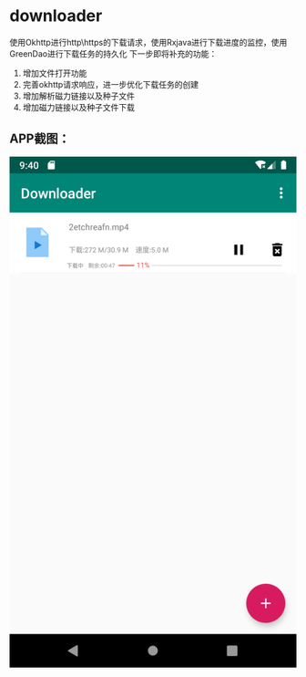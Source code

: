 # downloader

使用Okhttp进行http\https的下载请求，使用Rxjava进行下载进度的监控，使用GreenDao进行下载任务的持久化
下一步即将补充的功能：
1. 增加文件打开功能
2. 完善okhttp请求响应，进一步优化下载任务的创建
3. 增加解析磁力链接以及种子文件
4. 增加磁力链接以及种子文件下载

## APP截图：
![](https://github.com/guriytan/downloader/raw/master/Screenshot_1563183656.png?raw=true)
